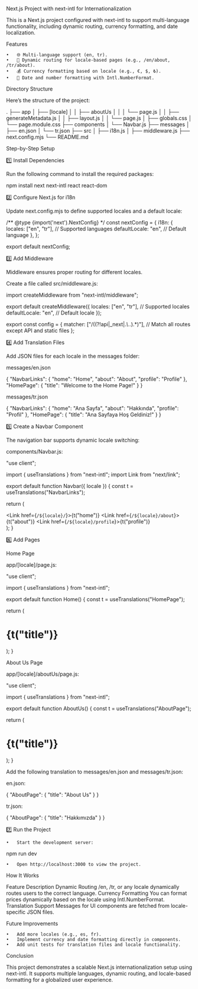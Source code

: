 Next.js Project with next-intl for Internationalization

This is a Next.js project configured with next-intl to support multi-language functionality, including dynamic routing, currency formatting, and date localization.

Features

	•	🌐 Multi-language support (en, tr).
	•	🔄 Dynamic routing for locale-based pages (e.g., /en/about, /tr/about).
	•	💰 Currency formatting based on locale (e.g., €, $, ₺).
	•	📅 Date and number formatting with Intl.NumberFormat.

Directory Structure

Here’s the structure of the project:

.
├── app
│   ├── [locale]
│   │   ├── aboutUs
│   │   │   └── page.js
│   │   ├── generateMetadata.js
│   │   ├── layout.js
│   │   └── page.js
│   ├── globals.css
│   └── page.module.css
├── components
│   └── Navbar.js
├── messages
│   ├── en.json
│   └── tr.json
├── src
│   ├── i18n.js
│   ├── middleware.js
├── next.config.mjs
└── README.md

Step-by-Step Setup

1️⃣ Install Dependencies

Run the following command to install the required packages:

npm install next next-intl react react-dom

2️⃣ Configure Next.js for i18n

Update next.config.mjs to define supported locales and a default locale:

/** @type {import('next').NextConfig} */
const nextConfig = {
  i18n: {
    locales: ["en", "tr"], // Supported languages
    defaultLocale: "en",   // Default language
  },
};

export default nextConfig;

3️⃣ Add Middleware

Middleware ensures proper routing for different locales.

Create a file called src/middleware.js:

import createMiddleware from "next-intl/middleware";

export default createMiddleware({
  locales: ["en", "tr"], // Supported locales
  defaultLocale: "en",   // Default locale
});

export const config = {
  matcher: ["/((?!api|_next|.*\\..*).*)"], // Match all routes except API and static files
};

4️⃣ Add Translation Files

Add JSON files for each locale in the messages folder:

messages/en.json

{
  "NavbarLinks": {
    "home": "Home",
    "about": "About",
    "profile": "Profile"
  },
  "HomePage": {
    "title": "Welcome to the Home Page!"
  }
}

messages/tr.json

{
  "NavbarLinks": {
    "home": "Ana Sayfa",
    "about": "Hakkında",
    "profile": "Profil"
  },
  "HomePage": {
    "title": "Ana Sayfaya Hoş Geldiniz!"
  }
}

5️⃣ Create a Navbar Component

The navigation bar supports dynamic locale switching:

components/Navbar.js:

"use client";

import { useTranslations } from "next-intl";
import Link from "next/link";

export default function Navbar({ locale }) {
  const t = useTranslations("NavbarLinks");

  return (
    <nav>
      <Link href={`/${locale}/`}>{t("home")}</Link>
      <Link href={`/${locale}/about`}>{t("about")}</Link>
      <Link href={`/${locale}/profile`}>{t("profile")}</Link>
    </nav>
  );
}

6️⃣ Add Pages

Home Page

app/[locale]/page.js:

"use client";

import { useTranslations } from "next-intl";

export default function Home() {
  const t = useTranslations("HomePage");

  return (
    <div>
      <h1>{t("title")}</h1>
    </div>
  );
}

About Us Page

app/[locale]/aboutUs/page.js:

"use client";

import { useTranslations } from "next-intl";

export default function AboutUs() {
  const t = useTranslations("AboutPage");

  return (
    <div>
      <h1>{t("title")}</h1>
    </div>
  );
}

Add the following translation to messages/en.json and messages/tr.json:

en.json:

{
  "AboutPage": {
    "title": "About Us"
  }
}

tr.json:

{
  "AboutPage": {
    "title": "Hakkımızda"
  }
}

7️⃣ Run the Project

	•	Start the development server:

npm run dev


	•	Open http://localhost:3000 to view the project.

How It Works

Feature	Description
Dynamic Routing	/en, /tr, or any locale dynamically routes users to the correct language.
Currency Formatting	You can format prices dynamically based on the locale using Intl.NumberFormat.
Translation Support	Messages for UI components are fetched from locale-specific JSON files.

Future Improvements

	•	Add more locales (e.g., es, fr).
	•	Implement currency and date formatting directly in components.
	•	Add unit tests for translation files and locale functionality.

Conclusion

This project demonstrates a scalable Next.js internationalization setup using next-intl. It supports multiple languages, dynamic routing, and locale-based formatting for a globalized user experience.
